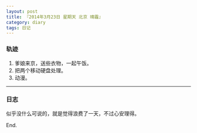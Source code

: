```yaml
---
layout: post
title: 『2014年3月23日 星期天 北京 晴霾』
category: diary
tags: 日记
---
```


### **轨迹**

1. 爹娘来京，送些衣物，一起午饭。
2. 把两个移动硬盘处理。
3. 动漫。

- - -

### **日志**

似乎没什么可说的，就是觉得浪费了一天，不过心安理得。

End.